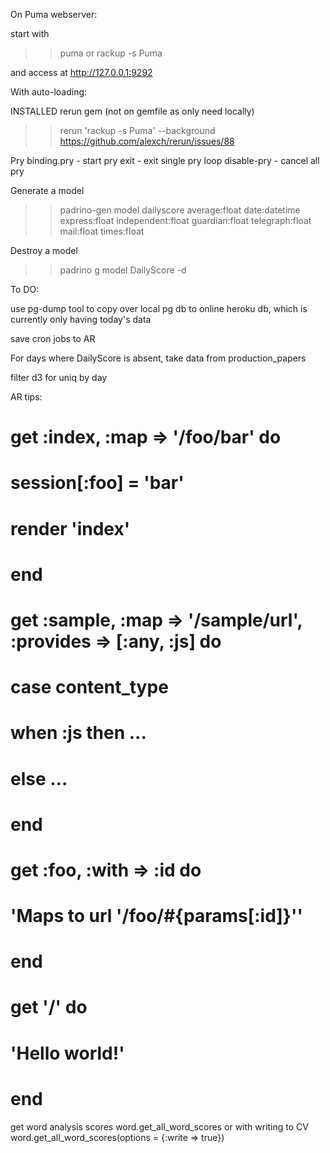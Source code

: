 On Puma webserver:

start with 

>> puma
or
>> rackup -s Puma

and access at http://127.0.0.1:9292

With auto-loading:

INSTALLED rerun gem (not on gemfile as only need locally)

>> rerun 'rackup -s Puma' --background
https://github.com/alexch/rerun/issues/88

Pry
binding.pry - start pry
exit - exit single pry loop
disable-pry - cancel all pry 

Generate a model
>> padrino-gen model dailyscore average:float date:datetime express:float independent:float guardian:float telegraph:float mail:float times:float

Destroy a model
>> padrino g model DailyScore -d

To DO:

use pg-dump tool to copy over local pg db to online heroku db, which is currently only having today's data

save cron jobs to AR

For days where DailyScore is absent, take data from production_papers

filter d3 for uniq by day

AR tips:
 # get :index, :map => '/foo/bar' do
  #   session[:foo] = 'bar'
  #   render 'index'
  # end

  # get :sample, :map => '/sample/url', :provides => [:any, :js] do
  #   case content_type
  #     when :js then ...
  #     else ...
  # end

  # get :foo, :with => :id do
  #   'Maps to url '/foo/#{params[:id]}''
  # end

  # get '/' do
  #   'Hello world!'
  # end

  get word analysis scores
  word.get_all_word_scores 
  					or with writing to CV
  word.get_all_word_scores(options = {:write => true}) 

